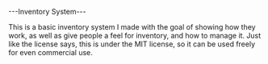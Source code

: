 ---Inventory System---

This is a basic inventory system I made with the goal of showing how they work,
as well as give people a feel for inventory, and how to manage it. Just like the
license says, this is under the MIT license, so it can be used freely for even commercial use.

